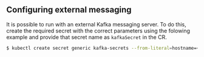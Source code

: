## Configuring external messaging

It is possible to run with an external Kafka messaging server. To do this, create the required secret with the correct parameters using the folowing example and provide that secret name as `kafkaSecret` in the CR.

```bash
$ kubectl create secret generic kafka-secrets --from-literal=hostname=<your fqdn> --from-literal=username=<your username> --from-literal=password=<your password>
```

